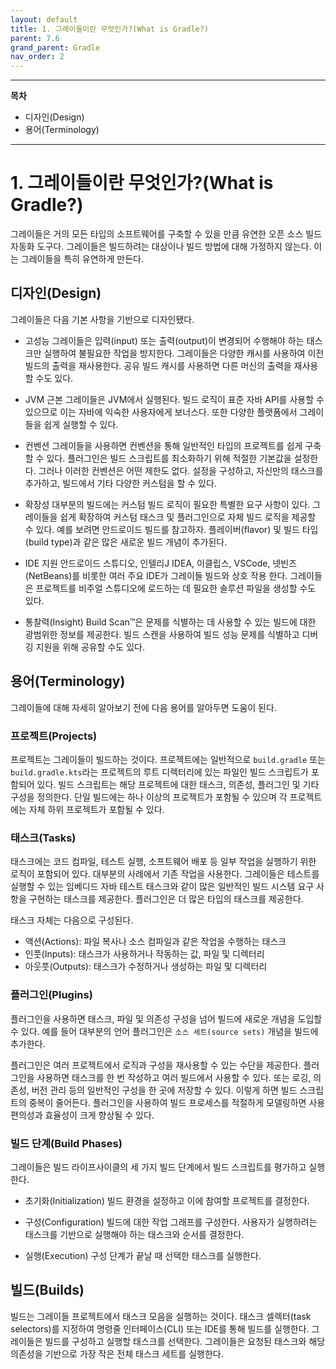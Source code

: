 ```yaml
---
layout: default
title: 1. 그레이들이란 무엇인가?(What is Gradle?)
parent: 7.6
grand_parent: Gradle
nav_order: 2
---
```


***
<B>목차</B>
- 디자인(Design)
- 용어(Terminology)
***


# 1. 그레이들이란 무엇인가?(What is Gradle?)
그레이들은 거의 모든 타입의 소프트웨어를 구축할 수 있을 만큼 유연한 오픈 소스 빌드 자동화 도구다. 그레이들은 빌드하려는 대상이나 빌드 방법에 대해 가정하지 않는다. 이는 그레이들을 특히 유연하게 만든다.


## 디자인(Design)
그레이들은 다음 기본 사항을 기반으로 디자인됐다.

- 고성능
그레이들은 입력(input) 또는 출력(output)이 변경되어 수행해야 하는 태스크만 실행하여 불필요한 작업을 방지한다. 그레이들은 다양한 캐시를 사용하여 이전 빌드의 출력을 재사용한다. 공유 빌드 캐시를 사용하면 다른 머신의 출력을 재사용할 수도 있다.

- JVM 근본
그레이들은 JVM에서 실행된다. 빌드 로직이 표준 자바 API를 사용할 수 있으므로 이는 자바에 익숙한 사용자에게 보너스다. 또한 다양한 플랫폼에서 그레이들을 쉽게 실행할 수 있다.

- 컨벤션
그레이들을 사용하면 컨벤션을 통해 일반적인 타입의 프로젝트를 쉽게 구축할 수 있다. 플러그인은 빌드 스크립트를 최소화하기 위해 적절한 기본값을 설정한다. 그러나 이러한 컨벤션은 어떤 제한도 없다. 설정을 구성하고, 자신만의 태스크를 추가하고, 빌드에서 기타 다양한 커스텀을 할 수 있다.

- 확장성
대부분의 빌드에는 커스텀 빌드 로직이 필요한 특별한 요구 사항이 있다. 그레이들을 쉽게 확장하여 커스텀 태스크 및 플러그인으로 자체 빌드 로직을 제공할 수 있다. 예를 보려면 안드로이드 빌드를 참고하자. 플레이버(flavor) 및 빌드 타입(build type)과 같은 많은 새로운 빌드 개념이 추가된다.

- IDE 지원
안드로이드 스튜디오, 인텔리J IDEA, 이클립스, VSCode, 넷빈즈(NetBeans)를 비롯한 여러 주요 IDE가 그레이들 빌드와 상호 작용 한다. 그레이들은 프로젝트를 비주얼 스튜디오에 로드하는 데 필요한 솔루션 파일을 생성할 수도 있다.

- 통찰력(Insight)
Build Scan™은 문제를 식별하는 데 사용할 수 있는 빌드에 대한 광범위한 정보를 제공한다. 빌드 스캔을 사용하여 빌드 성능 문제를 식별하고 디버깅 지원을 위해 공유할 수도 있다.


## 용어(Terminology)
그레이들에 대해 자세히 알아보기 전에 다음 용어를 알아두면 도움이 된다.


### 프로젝트(Projects)
프로젝트는 그레이들이 빌드하는 것이다. 프로젝트에는 일반적으로 `build.gradle` 또는 `build.gradle.kts`라는 프로젝트의 루트 디렉터리에 있는 파일인 빌드 스크립트가 포함되어 있다. 빌드 스크립트는 해당 프로젝트에 대한 태스크, 의존성, 플러그인 및 기타 구성을 정의한다. 단일 빌드에는 하나 이상의 프로젝트가 포함될 수 있으며 각 프로젝트에는 자체 하위 프로젝트가 포함될 수 있다.


### 태스크(Tasks)
태스크에는 코드 컴파일, 테스트 실행, 소프트웨어 배포 등 일부 작업을 실행하기 위한 로직이 포함되어 있다. 대부분의 사례에서 기존 작업을 사용한다. 그레이들은 테스트를 실행할 수 있는 임베디드 자바 테스트 태스크와 같이 많은 일반적인 빌드 시스템 요구 사항을 구현하는 태스크를 제공한다. 플러그인은 더 많은 타입의 태스크를 제공한다.

태스크 자체는 다음으로 구성된다.
- 액션(Actions): 파일 복사나 소스 컴파일과 같은 작업을 수행하는 태스크
- 인풋(Inputs): 태스크가 사용하거나 작동하는 값, 파일 및 디렉터리
- 아웃풋(Outputs): 태스크가 수정하거나 생성하는 파일 및 디렉터리


### 플러그인(Plugins)
플러그인을 사용하면 태스크, 파일 및 의존성 구성을 넘어 빌드에 새로운 개념을 도입할 수 있다. 예를 들어 대부분의 언어 플러그인은 `소스 세트(source sets)` 개념을 빌드에 추가한다.

플러그인은 여러 프로젝트에서 로직과 구성을 재사용할 수 있는 수단을 제공한다. 플러그인을 사용하면 태스크를 한 번 작성하고 여러 빌드에서 사용할 수 있다. 또는 로깅, 의존성, 버전 관리 등의 일반적인 구성을 한 곳에 저장할 수 있다. 이렇게 하면 빌드 스크립트의 중복이 줄어든다. 플러그인을 사용하여 빌드 프로세스를 적절하게 모델링하면 사용 편의성과 효율성이 크게 향상될 수 있다.


### 빌드 단계(Build Phases)
그레이들은 빌드 라이프사이클의 세 가지 빌드 단계에서 빌드 스크립트를 평가하고 실행한다.

- 초기화(Initialization)
빌드 환경을 설정하고 이에 참여할 프로젝트를 결정한다.

- 구성(Configuration)
빌드에 대한 작업 그래프를 구성한다. 사용자가 실행하려는 태스크를 기반으로 실행해야 하는 태스크와 순서를 결정한다.

- 실행(Execution)
구성 단계가 끝날 때 선택한 태스크를 실행한다.


## 빌드(Builds)
빌드는 그레이들 프로젝트에서 태스크 모음을 실행하는 것이다. 태스크 셀렉터(task selectors)를 지정하여 명령줄 인터페이스(CLI) 또는 IDE를 통해 빌드를 실행한다. 그레이들은 빌드를 구성하고 실행할 태스크를 선택한다. 그레이들은 요청된 태스크와 해당 의존성을 기반으로 가장 작은 전체 태스크 세트를 실행한다.
